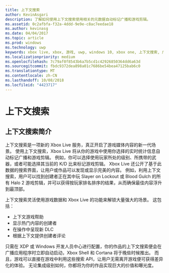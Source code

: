 ```yaml
---
title: 上下文搜索
author: KevinAsgari
description: 了解如何使用上下文搜索使用相关的元数据自动标记广播和游戏剪辑。
ms.assetid: 0c2afbfa-f32a-4ddd-9e9e-c8ac7eedae18
ms.author: kevinasg
ms.date: 04/04/2017
ms.topic: article
ms.prod: windows
ms.technology: uwp
keywords: xbox live, xbox, 游戏, uwp, windows 10, xbox one, 上下文搜索, 广播, 游戏剪辑
ms.localizationpriority: medium
ms.openlocfilehash: 7c79af0f8543b6a7b5cd1c42926850364dd6a63d
ms.sourcegitcommit: fbdc9372dea898a01c7686be54bea47125bab6c0
ms.translationtype: MT
ms.contentlocale: zh-CN
ms.lasthandoff: 10/08/2018
ms.locfileid: "4423717"
---
```

# <a name="contextual-search"></a>上下文搜索

## <a name="introducing-contextual-search"></a>上下文搜索简介
上下文搜索是一项新的 Xbox Live 服务，真正开启了游戏媒体内容的新一代场景。  使用上下文搜索，Xbox Live 将从你的游戏中使用你选择的实时统计信息自动标记广播和游戏剪辑。 例如，你可以选择使用玩家所处的级别、所携带的武器，或者可能选择其当前的 K/D 比来标记游戏剪辑。  Xbox Live 还公开了基于此数据的搜索界面，让用户或作品可以发现或显示完美的内容。  例如，利用上下文搜索，用户可以找到创建者正在其中玩 Slayer on Lockout 或 Blood Gulch 的所有 Halo 2 游戏剪辑，并可以获得按玩家排名排序的结果，从而确保最佳内容浮升到最顶部。  

上下文搜索灵活使用游戏数据和 Xbox Live 的功能来解锁大量强大的场景。  这包括：

* 上下文游戏帮助
* 显示热门内容的创建者
* 在操作中呈现新 DLC
* 根据上下文提供创建者评论

只需在 XDP 或 Windows 开发人员中心进行配置，你的作品的上下文搜索便会在广播应用程序时立即自动启动，Xbox Shell 和 Cortana 将于晚些时候推出。  而且，游戏可以直接在游戏中利用这些搜索 API，让用户无需离开游戏便可获得差异化的体验。  无论集成级别如何，你都将为你的作品实现巨大的价值和曝光度。
